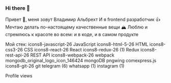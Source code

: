 ### Hi there 👋

Привет 👋, меня зовут Владимир Альбрехт
И я frontend разработчик
👍 Мечтаю делать по-настоящему качественные вещи
🏔️ Люблю и стремлюсь к красоте во всем: и в коде, и в самом продукте

Мой стек:
icons8-javascript-26 JavaScript	icons8-html-5-26 HTML	icons8-css3-26 CSS	icons8-react-26 React	icons8-redux-26 (1) Redux
icons8-rest-api-26 REST API	icons8-webpack-26 webpack	mongodb_original_logo_icon_146424 mongoDB	pngwing comexpress.js	icons8-git-26 git
telegram (6)   whatsapp (1)   instagram (1)

Profile views
